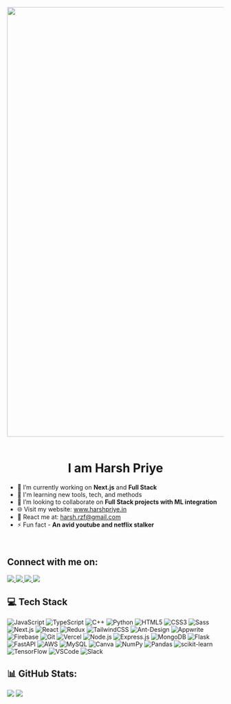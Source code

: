 <div align="center">
<img src="https://user-images.githubusercontent.com/94922914/233506434-36031a8f-41f2-4c8d-9252-3624edfb0953.gif" align="center" width="1000" />
</div>

<br/>

<h1 align="center">I am Harsh Priye</h1>

- 🔭 I’m currently working on **Next.js** and **Full Stack**
- 🌱 I'm learning new tools, tech, and methods
- 🤝 I’m looking to collaborate on **Full Stack projects with ML integration**
- 🌐 Visit my website: <a href="https://www.harshpriye.in" target="_blank">www.harshpriye.in</a>
- 📨 React me at: <a href="mailto:harsh.rzf@gmail.com" target="_blank">harsh.rzf@gmail.com</a>
- ⚡ Fun fact - **An avid youtube and netflix stalker**

<br/>

## Connect with me on:
<a href="https://linkedin.com/in/harshpx" target="_blank">
<img src="https://img.shields.io/badge/LinkedIn-%230077B5.svg?style=for-the-badge&logo=LinkedIn&logoColor=white"/>
</a>
<a href="https://www.instagram.com/harshhh.hhhh?igsh=MWJrZGczNXd6MGFjMg==" target="_blank">
<img src="https://img.shields.io/badge/Instagram-%23E4405F.svg?style=for-the-badge&logo=Instagram&logoColor=white"/>
</a>
<a href="https://www.harshpriye.in" target="_blank">
<img src="https://img.shields.io/badge/</>Harshpriye.in-%23000000.svg?style=for-the-badge"/>
</a>
<a href="mailto:harsh.rzf@gmail.com">
<img src="https://img.shields.io/badge/Mail-%23D14836.svg?style=for-the-badge&logo=Gmail&logoColor=white"/>
</a>

## 💻 Tech Stack

![JavaScript](https://img.shields.io/badge/javascript-%23323330.svg?style=for-the-badge&logo=javascript&logoColor=%23F7DF1E)
![TypeScript](https://img.shields.io/badge/typescript-%23007ACC.svg?style=for-the-badge&logo=typescript&logoColor=white)
![C++](https://img.shields.io/badge/c++-%2300599C.svg?style=for-the-badge&logo=c%2B%2B&logoColor=white)
![Python](https://img.shields.io/badge/python-%2314354C.svg?style=for-the-badge&logo=python&logoColor=white)
![HTML5](https://img.shields.io/badge/html5-%23E34F26.svg?style=for-the-badge&logo=html5&logoColor=white)
![CSS3](https://img.shields.io/badge/css3-%231572B6.svg?style=for-the-badge&logo=css3&logoColor=white)
![Sass](https://img.shields.io/badge/sass-%23CC6699.svg?style=for-the-badge&logo=sass&logoColor=white)
![Next.js](https://img.shields.io/badge/next.js-%23000000.svg?style=for-the-badge&logo=next.js&logoColor=white)
![React](https://img.shields.io/badge/react-%2320232a.svg?style=for-the-badge&logo=react&logoColor=%2361DAFB)
![Redux](https://img.shields.io/badge/redux-%23593d88.svg?style=for-the-badge&logo=redux&logoColor=white)
![TailwindCSS](https://img.shields.io/badge/tailwind-%2338B2AC.svg?style=for-the-badge&logo=tailwind-css&logoColor=white)
![Ant-Design](https://img.shields.io/badge/ant%20design-%230170FE.svg?style=for-the-badge&logo=ant-design&logoColor=white)
![Appwrite](https://img.shields.io/badge/Appwrite-%23FF00A5.svg?style=for-the-badge&logo=Appwrite&logoColor=white)
![Firebase](https://img.shields.io/badge/Firebase-%23FFCA28.svg?style=for-the-badge&logo=Firebase&logoColor=black)
![Git](https://img.shields.io/badge/Git-%23F05032.svg?style=for-the-badge&logo=Git&logoColor=white)
![Vercel](https://img.shields.io/badge/vercel-%23000000.svg?style=for-the-badge&logo=vercel&logoColor=white)
![Node.js](https://img.shields.io/badge/node.js-%23339933.svg?style=for-the-badge&logo=nodedotjs&logoColor=white)
![Express.js](https://img.shields.io/badge/express.js-%23404d59.svg?style=for-the-badge&logo=express&logoColor=%2361DAFB)
![MongoDB](https://img.shields.io/badge/MongoDB-%234ea94b.svg?style=for-the-badge&logo=mongodb&logoColor=white)
![Flask](https://img.shields.io/badge/flask-%23000.svg?style=for-the-badge&logo=flask&logoColor=white)
![FastAPI](https://img.shields.io/badge/fastapi-%2300C7B7.svg?style=for-the-badge&logo=fastapi&logoColor=white)
![AWS](https://img.shields.io/badge/AWS-%23FF9900.svg?style=for-the-badge&logo=amazon-aws&logoColor=white)
![MySQL](https://img.shields.io/badge/mysql-%234479A1.svg?style=for-the-badge&logo=mysql&logoColor=white)
![Canva](https://img.shields.io/badge/canva-%2300C4CC.svg?style=for-the-badge&logo=canva&logoColor=white)
![NumPy](https://img.shields.io/badge/numpy-%23013243.svg?style=for-the-badge&logo=numpy&logoColor=white)
![Pandas](https://img.shields.io/badge/pandas-%23150458.svg?style=for-the-badge&logo=pandas&logoColor=white)
![scikit-learn](https://img.shields.io/badge/scikit--learn-%23F7931E.svg?style=for-the-badge&logo=scikit-learn&logoColor=white)
![TensorFlow](https://img.shields.io/badge/TensorFlow-%23FF6F00.svg?style=for-the-badge&logo=TensorFlow&logoColor=white)
![VSCode](https://img.shields.io/badge/VS_Code-%23007ACC.svg?style=for-the-badge&logo=Visual-Studio-Code&logoColor=white)
![Slack](https://img.shields.io/badge/Slack-%234A154B.svg?style=for-the-badge&logo=Slack&logoColor=white)


## 📊 GitHub Stats:
<!--<img align="right" width="300" src="https://user-images.githubusercontent.com/94922914/233508815-a208793f-7564-4ee8-9a01-1c487e22ccef.gif">-->
<img  src="https://streak-stats.demolab.com?user=harshpx&theme=aura&hide_border=true&card_width=550"/>
<img  src="https://github-readme-stats.vercel.app/api?username=harshpx&theme=aura&include_all_commits=true&card_width=550&hide_border=true&rank_icon=github"/>